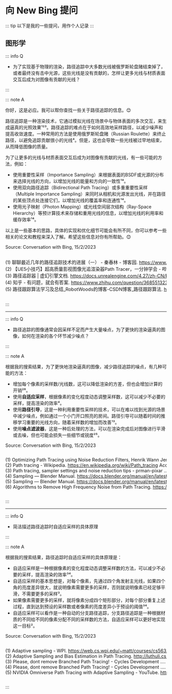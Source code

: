 
# 向 New Bing 提问

::: tip
以下是我的一些提问，用作个人记录
:::

## 图形学

::: info Q

- 为了实现基于物理的渲染，路径追踪中大多数光线被俄罗斯轮盘赌结束掉了，或者最终没有击中光源，这些光线是没有贡献的，怎样让更多光线与材质表面交互后成为对图像有贡献的光线？

:::

::: note A

你好，这是必应。我可以帮你查找一些关于路径追踪的信息。😊

路径追踪是一种渲染技术，它通过模拟光线在场景中与物体表面的多次交互，来生成逼真的光照效果¹²³。路径追踪的难点在于如何高效地采样路径，以减少噪声和提高收敛速度。一种常用的方法是使用俄罗斯轮盘赌（Russian Roulette）来终止路径，以避免追踪贡献很小的光线⁴。但是，这也会导致一些光线被过早地结束，从而降低图像的质量。

为了让更多的光线与材质表面交互后成为对图像有贡献的光线，有一些可能的方法，例如：

- 使用重要性采样（Importance Sampling）来根据表面的BSDF或光源的分布来选择光线的方向，以增加光线的能量和方向的一致性¹⁴。
- 使用双向路径追踪（Bidirectional Path Tracing）或多重重要性采样（Multiple Importance Sampling）来同时从相机和光源发出光线，并在路径的某些顶点处连接它们，以增加光线的覆盖率和连通性¹⁴。
- 使用光子映射（Photon Mapping）或光线空间层次结构（Ray-Space Hierarchy）等预计算技术来存储和重用光线的信息，以增加光线的利用率和缓存效率¹⁴。

以上是一些基本的思路，具体的实现和优化细节可能会有所不同，你可以参考一些相关的论文和教程来深入了解。希望这些信息对你有所帮助。😊

Source: Conversation with Bing, 15/2/2023

<div style="overflow-x: auto; font-size: 0.9rem">

<div style="white-space: nowrap">

(1) 聊聊最近几年的路径追踪技术的进展（一） - 秦春林 - 博客园. https://www.cnblogs.com/hielvis/p/6371840.html Accessed 15/2/2023.  
(2) 【UE5小技巧】超高质量影视图像光追渲染器Path Tracer，一分钟学会 - 哔哩哔哩. https://www.bilibili.com/read/cv14342734 Accessed 15/2/2023.  
(3) 路径追踪器 | 虚幻引擎文档. https://docs.unrealengine.com/4.27/zh-CN/RenderingAndGraphics/RayTracing/PathTracer/ Accessed 15/2/2023.  
(4) 知乎 - 有问题，就会有答案. https://www.zhihu.com/question/368551323 Accessed 15/2/2023.  
(5) 路径跟踪算法学习及总结_RobotWoods的博客-CSDN博客_路径跟踪算法. https://blog.csdn.net/qq_35358125/article/details/107029549 Accessed 15/2/2023.  

</div>

</div>

:::

---


::: info Q

- 路径追踪的图像通常会因采样不足而产生大量噪点，为了更快的渲染逼真的图像，如何在渲染的各个环节减少噪点？

:::

::: note A

根据我的搜索结果，为了更快地渲染逼真的图像，减少路径追踪的噪点，有几种可能的方法：

- 增加每个像素的采样数/光线数，这可以降低渲染的方差，但也会增加计算的开销²⁶。
- 使用**自适应采样**，根据像素的变化程度动态调整采样数，这可以减少不必要的采样，提高渲染的效率⁴。
- 使用**路径引导**，这是一种利用重要性采样的技术，可以在难以找到光源的场景中减少噪点，例如通过一个小门开口照亮的房间。路径引导可以随着时间的推移学习重要的光线方向，随着采样数的增加而改善¹³。
- 使用**噪点滤波器**，这是一种后处理的方法，可以在渲染完成后对图像进行平滑或去噪，但也可能会损失一些细节或锐度²⁵。

Source: Conversation with Bing, 15/2/2023

<div style="overflow-x: auto; font-size: 0.9rem">

<div style="white-space: nowrap">

(1) Optimizing Path Tracing using Noise Reduction Filters, Henrik Wann Jensen. https://graphics.stanford.edu/~henrik/papers/wscg95.html Accessed 15/2/2023.  
(2) Path tracing - Wikipedia. https://en.wikipedia.org/wiki/Path_tracing Accessed 15/2/2023.  
(3) Path tracing, sampler settings and noise reduction tips - prman-pixar .... https://github-wiki-see.page/m/prman-pixar/RenderManForBlender/wiki/Path-tracing,-sampler-settings-and-noise-reduction-tips Accessed 15/2/2023.  
(4) Sampling — Blender Manual. https://docs.blender.org/manual/en/latest/render/cycles/render_settings/sampling.html#:~:text=Path%20guiding%20helps%20reduce%20noise%20in%20scenes%20where,over%20time%2C%20improving%20as%20more%20samples%20are%20taken. Accessed 15/2/2023.  
(5) Sampling — Blender Manual. https://docs.blender.org/manual/en/latest/render/cycles/render_settings/sampling.html Accessed 15/2/2023.  
(6) Algorithms to Remove High Frequency Noise from Path Tracing. https://computergraphics.stackexchange.com/questions/5270/algorithms-to-remove-high-frequency-noise-from-path-tracing Accessed 15/2/2023.  

</div>

</div>

:::

---

::: info Q

- 简洁描述路径追踪时自适应采样的具体原理

:::

::: note A

根据我的搜索结果，路径追踪时自适应采样的具体原理是：

- 自适应采样是一种根据像素的变化程度动态调整采样数的方法，可以减少不必要的采样，提高渲染的效率³⁴。
- 自适应采样的基本思想是，对每个像素，先通过四个角发射主光线，如果四个角的亮度差异很大，就说明像素需要更多的采样，否则就说明像素已经足够平滑，不需要更多的采样³。
- 如果像素需要更多的采样，就将像素分成四个矩形部分，对每个部分重复上述过程，直到达到预设的采样数或者像素的亮度差异小于预设的阈值³⁴。
- 自适应采样可以看作是一种自动的分支路径追踪，分支路径追踪是一种根据材质的不同给不同的像素分配不同的采样数的方法，自适应采样可以更好地实现这一目标²。

Source: Conversation with Bing, 15/2/2023

<div style="overflow-x: auto; font-size: 0.9rem">

<div style="white-space: nowrap">

(1) Adaptive sampling - WPI. https://web.cs.wpi.edu/~matt/courses/cs563/talks/antialiasing/adaptive.html Accessed 15/2/2023.  
(2) Adaptive Sampling and Bias Estimation in Path Tracing. http://luthuli.cs.uiuc.edu/~daf/courses/Rendering/Papers-2/RTHWJ.article.pdf Accessed 15/2/2023.  
(3) Please, dont remove Branched Path Tracing! - Cycles Development .... https://devtalk.blender.org/t/please-dont-remove-branched-path-tracing/20619 Accessed 15/2/2023.  
(4) Please, dont remove Branched Path Tracing! - Cycles Development .... https://bing.com/search?q=adaptive+sampling+path+tracing Accessed 15/2/2023.  
(5) NVIDIA Omniverse Path Tracing with Adaptive Sampling - YouTube. https://www.youtube.com/watch?v=Gh3ZaMxwhto Accessed 15/2/2023.  

</div>

</div>

:::